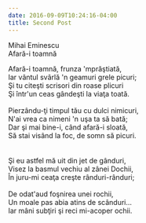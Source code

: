 ```yaml
---
date: 2016-09-09T10:24:16-04:00
title: Second Post
---
```


Mihai Eminescu<br>
Afară-i toamnă <br>

Afară-i toamnă, frunza 'mprăştiată,<br>
Iar vântul svârlă 'n geamuri grele picuri;<br>
Şi tu citeşti scrisori din roase plicuri<br>
Şi într'un ceas gândeşti la viaţa toată.<br>
<br>
Pierzându-ţi timpul tău cu dulci nimicuri,<br>
N'ai vrea ca nimeni 'n uşa ta să bată;<br>
Dar şi mai bine-i, când afară-i sloată, <br>
Să stai visând la foc, de somn să picuri.<br>
<br>
<br>
Şi eu astfel mă uit din jet de gânduri,<br>
Visez la basmul vechiu al zânei Dochii,<br>
În juru-mi ceaţa creşte rânduri-rânduri;<br>
<br>
De odat'aud foşnirea unei rochii,<br>
Un moale pas abia atins de scânduri...<br>
Iar mâni subţiri şi reci mi-acoper ochii.<br>
<br>
